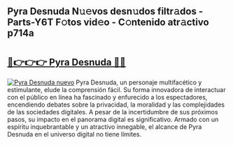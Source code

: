 ## Pyra Desnuda N𝚞𝚎vos desn𝚞dos filtr𝚊dos - Parts-Y6T F𝚘tos vid𝚎o - C𝚘ntenido atr𝚊ctivo p714a

# <h2><a href="http://mb6emg.tromn.icu/?c=Pyra+Desnuda">🔗👉👉👉 Pyra Desnuda 🔗🔗</a></h2>

[![Pyra Desnuda nuevo](https://i.imgur.com/pEAQMta.gif)](http://mb6emg.tromn.icu/?c=Pyra+Desnuda)
Pyra Desnuda, un personaje multifacético y estimulante, elude la comprensión fácil. Su forma innovadora de interactuar con el público en línea ha fascinado y enfurecido a los espectadores, encendiendo debates sobre la privacidad, la moralidad y las complejidades de las sociedades digitales. A pesar de la incertidumbre de sus próximos pasos, su impacto en el panorama digital es significativo. Armado con un espíritu inquebrantable y un atractivo innegable, el alcance de Pyra Desnuda en el universo digital no tiene límites.
